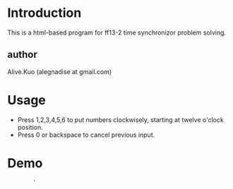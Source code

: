 # Introduction #
This is a html-based program for ff13-2 time synchronizor problem solving.
## author ##
Alive.Kuo (alegnadise at gmail.com)
# Usage #
* Press 1,2,3,4,5,6 to put numbers clockwisely, starting at twelve o'clock position.
* Press 0 or backspace to cancel previous input.
# Demo #
			'
